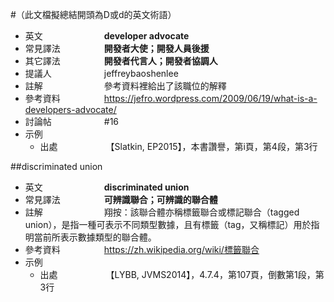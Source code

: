 #（此文檔擬總結開頭為D或d的英文術語）

* 英文　　　　　　　**developer advocate**
* 常見譯法　　　　　**開發者大使；開發人員後援**
* 其它譯法　　　　　**開發者代言人；開發者協調人**
* 提議人　　　　　　jeffreybaoshenlee
* 註解　　　　　　　參考資料裡給出了該職位的解釋
* 參考資料　　　　　https://jefro.wordpress.com/2009/06/19/what-is-a-developers-advocate/
* 討論帖　　　　　　#16
* 示例
  * 出處　　　　　　【Slatkin, EP2015】，本書讚譽，第i頁，第4段，第3行

##discriminated union

* 英文　　　　　　　**discriminated union**
* 常見譯法　　　　　**可辨識聯合；可辨識的聯合體**
* 註解　　　　　　　翔按：該聯合體亦稱標籤聯合或標記聯合（tagged union），是指一種可表示不同類型數據，且有標籤（tag，又稱標記）用於指明當前所表示數據類型的聯合體。
* 參考資料　　　　　https://zh.wikipedia.org/wiki/標籤聯合
* 示例
  * 出處　　　　　　【LYBB, JVMS2014】，4.7.4，第107頁，倒數第1段，第3行

